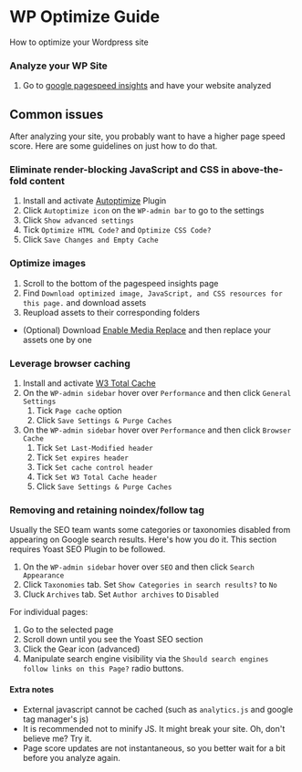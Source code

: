 # WP Optimize Guide
How to optimize your Wordpress site

### Analyze your WP Site
1. Go to [google pagespeed insights](https://developers.google.com/speed/pagespeed/insights/) and have your website analyzed

## Common issues
After analyzing your site, you probably want to have a higher page speed score. Here are some guidelines on just how to do that.

### Eliminate render-blocking JavaScript and CSS in above-the-fold content
1. Install and activate [Autoptimize](https://wordpress.org/plugins/autoptimize/) Plugin
1. Click `Autoptimize icon` on the `WP-admin bar` to go to the settings
1. Click `Show advanced settings`
1. Tick `Optimize HTML Code?` and `Optimize CSS Code?`
1. Click `Save Changes and Empty Cache`

### Optimize images
1. Scroll to the bottom of the pagespeed insights page
1. Find `Download optimized image, JavaScript, and CSS resources for this page.` and download assets
1. Reupload assets to their corresponding folders
* (Optional) Download [Enable Media Replace](https://wordpress.org/plugins/enable-media-replace/) and then replace your assets one by one

### Leverage browser caching
1. Install and activate [W3 Total Cache](https://wordpress.org/plugins/w3-total-cache/)
1. On the `WP-admin sidebar` hover over `Performance` and then click `General Settings`
    1. Tick `Page cache` option
    1. Click `Save Settings & Purge Caches`
1. On the `WP-admin sidebar` hover over `Performance` and then click `Browser Cache`
    1. Tick `Set Last-Modified header`
    1. Tick `Set expires header`
    1. Tick `Set cache control header`
    1. Tick `Set W3 Total Cache header`
    1. Click `Save Settings & Purge Caches`
    
### Removing and retaining noindex/follow tag  
Usually the SEO team wants some categories or taxonomies disabled from appearing on Google search results. Here's how you do it.  This section requires Yoast SEO Plugin to be followed.
1. On the `WP-admin sidebar` hover over `SEO` and then click `Search Appearance`
1. Click `Taxonomies` tab. Set `Show Categories in search results?` to `No`
1. Cluck `Archives` tab. Set `Author archives` to `Disabled`

For individual pages: 
1. Go to the selected page
1. Scroll down until you see the Yoast SEO section
1. Click the Gear icon (advanced)
1. Manipulate search engine visibility via the `Should search engines follow links on this Page?` radio buttons.
    
#### Extra notes
* External javascript cannot be cached (such as `analytics.js` and google tag manager's js)
* It is recommended not to minify JS. It might break your site. Oh, don't believe me? Try it.
* Page score updates are not instantaneous, so you better wait for a bit before you analyze again.
